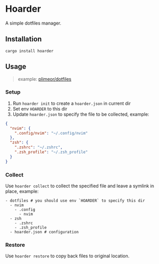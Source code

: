 # Hoarder

A simple dotfiles manager.

## Installation

```shell
cargo install hoarder
```

## Usage

> example: [plimeor/dotfiles](https://github.com/plimeor/dotfiles)

### Setup

1. Run `hoarder init` to create a `hoarder.json` in current dir
2. Set env `HOARDER` to this dir
3. Update `hoarder.json` to specify the file to be collected, example:

```json
{
  "nvim": {
    ".config/nvim": "~/.config/nvim"
  },
  "zsh": {
    ".zshrc": "~/.zshrc",
    ".zsh_profile": "~/.zsh_profile"
  }
}
```

### Collect

Use `hoarder collect` to collect the specified file and leave a symlink in place, example:

```shell
- dotfiles # you should use env `HOARDER` to specify this dir
  - nvim
    - .config
      - nvim  
  - zsh
    - .zshrc
    - .zsh_profile 
  - hoarder.json # configuration 
```

### Restore

Use `hoarder restore` to copy back files to original location.

